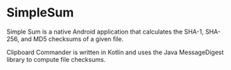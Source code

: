 # SimpleSum

Simple Sum is a native Android application that calculates the SHA-1, SHA-256, and MD5 checksums of a given file.

Clipboard Commander is written in Kotlin and uses the Java MessageDigest library to compute file checksums.
